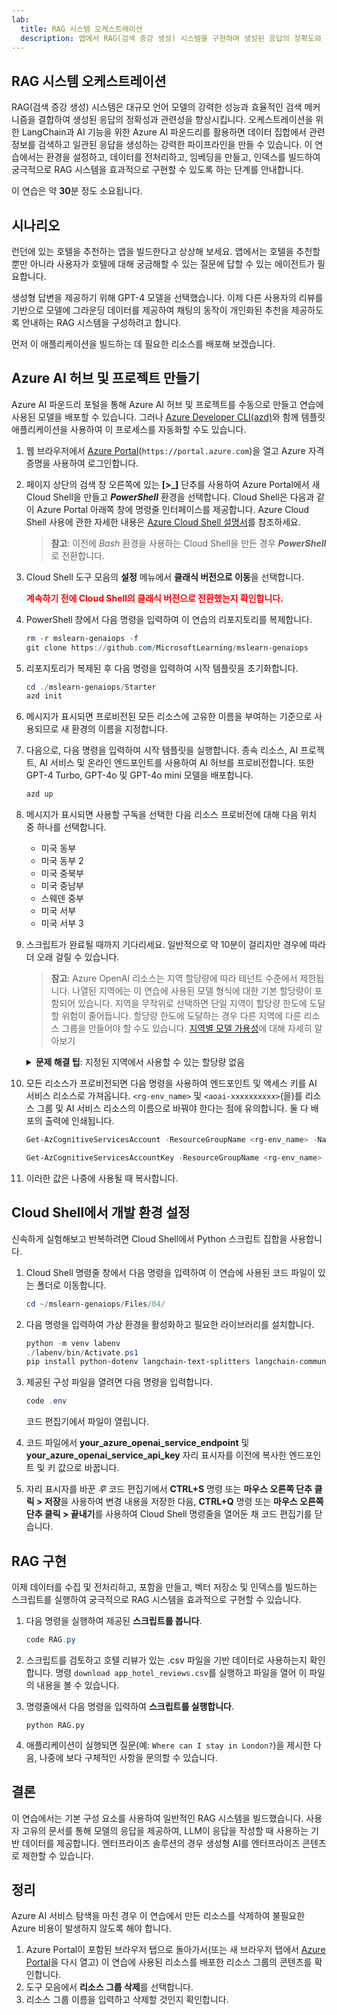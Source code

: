 ```yaml
---
lab:
  title: RAG 시스템 오케스트레이션
  description: 앱에서 RAG(검색 증강 생성) 시스템을 구현하여 생성된 응답의 정확도와 관련성을 향상시키는 방법을 알아봅니다.
---
```


## RAG 시스템 오케스트레이션

RAG(검색 증강 생성) 시스템은 대규모 언어 모델의 강력한 성능과 효율적인 검색 메커니즘을 결합하여 생성된 응답의 정확성과 관련성을 향상시킵니다. 오케스트레이션을 위한 LangChain과 AI 기능을 위한 Azure AI 파운드리를 활용하면 데이터 집합에서 관련 정보를 검색하고 일관된 응답을 생성하는 강력한 파이프라인을 만들 수 있습니다. 이 연습에서는 환경을 설정하고, 데이터를 전처리하고, 임베딩을 만들고, 인덱스를 빌드하여 궁극적으로 RAG 시스템을 효과적으로 구현할 수 있도록 하는 단계를 안내합니다.

이 연습은 약 **30**분 정도 소요됩니다.

## 시나리오

런던에 있는 호텔을 추천하는 앱을 빌드한다고 상상해 보세요. 앱에서는 호텔을 추천할 뿐만 아니라 사용자가 호텔에 대해 궁금해할 수 있는 질문에 답할 수 있는 에이전트가 필요합니다.

생성형 답변을 제공하기 위해 GPT-4 모델을 선택했습니다. 이제 다른 사용자의 리뷰를 기반으로 모델에 그라운딩 데이터를 제공하여 채팅의 동작이 개인화된 추천을 제공하도록 안내하는 RAG 시스템을 구성하려고 합니다.

먼저 이 애플리케이션을 빌드하는 데 필요한 리소스를 배포해 보겠습니다.

## Azure AI 허브 및 프로젝트 만들기

Azure AI 파운드리 포털을 통해 Azure AI 허브 및 프로젝트를 수동으로 만들고 연습에 사용된 모델을 배포할 수 있습니다. 그러나 [Azure Developer CLI(azd)](https://aka.ms/azd)와 함께 템플릿 애플리케이션을 사용하여 이 프로세스를 자동화할 수도 있습니다.

1. 웹 브라우저에서 [Azure Portal](https://portal.azure.com)(`https://portal.azure.com`)을 열고 Azure 자격 증명을 사용하여 로그인합니다.

1. 페이지 상단의 검색 창 오른쪽에 있는 **[\>_]** 단추를 사용하여 Azure Portal에서 새 Cloud Shell을 만들고 ***PowerShell*** 환경을 선택합니다. Cloud Shell은 다음과 같이 Azure Portal 아래쪽 창에 명령줄 인터페이스를 제공합니다. Azure Cloud Shell 사용에 관한 자세한 내용은 [Azure Cloud Shell 설명서](https://docs.microsoft.com/azure/cloud-shell/overview)를 참조하세요.

    > **참고**: 이전에 *Bash* 환경을 사용하는 Cloud Shell을 만든 경우 ***PowerShell***로 전환합니다.

1. Cloud Shell 도구 모음의 **설정** 메뉴에서 **클래식 버전으로 이동**을 선택합니다.

    **<font color="red">계속하기 전에 Cloud Shell의 클래식 버전으로 전환했는지 확인합니다.</font>**

1. PowerShell 창에서 다음 명령을 입력하여 이 연습의 리포지토리를 복제합니다.

    ```powershell
   rm -r mslearn-genaiops -f
   git clone https://github.com/MicrosoftLearning/mslearn-genaiops
    ```

1. 리포지토리가 복제된 후 다음 명령을 입력하여 시작 템플릿을 초기화합니다. 
   
    ```powershell
   cd ./mslearn-genaiops/Starter
   azd init
    ```

1. 메시지가 표시되면 프로비전된 모든 리소스에 고유한 이름을 부여하는 기준으로 사용되므로 새 환경의 이름을 지정합니다.
        
1. 다음으로, 다음 명령을 입력하여 시작 템플릿을 실행합니다. 종속 리소스, AI 프로젝트, AI 서비스 및 온라인 엔드포인트를 사용하여 AI 허브를 프로비전합니다. 또한 GPT-4 Turbo, GPT-4o 및 GPT-4o mini 모델을 배포합니다.

    ```powershell
   azd up  
    ```

1. 메시지가 표시되면 사용할 구독을 선택한 다음 리소스 프로비전에 대해 다음 위치 중 하나를 선택합니다.
   - 미국 동부
   - 미국 동부 2
   - 미국 중북부
   - 미국 중남부
   - 스웨덴 중부
   - 미국 서부
   - 미국 서부 3
    
1. 스크립트가 완료될 때까지 기다리세요. 일반적으로 약 10분이 걸리지만 경우에 따라 더 오래 걸릴 수 있습니다.

    > **참고**: Azure OpenAI 리소스는 지역 할당량에 따라 테넌트 수준에서 제한됩니다. 나열된 지역에는 이 연습에 사용된 모델 형식에 대한 기본 할당량이 포함되어 있습니다. 지역을 무작위로 선택하면 단일 지역이 할당량 한도에 도달할 위험이 줄어듭니다. 할당량 한도에 도달하는 경우 다른 지역에 다른 리소스 그룹을 만들어야 할 수도 있습니다. [지역별 모델 가용성](https://learn.microsoft.com/en-us/azure/ai-services/openai/concepts/models?tabs=standard%2Cstandard-chat-completions#global-standard-model-availability)에 대해 자세히 알아보기

    <details>
      <summary><b>문제 해결 팁</b>: 지정된 지역에서 사용할 수 있는 할당량 없음</summary>
        <p>선택한 지역에서 사용할 수 있는 할당량이 없어서 모델에 대한 배포 오류가 발생하는 경우 다음 명령을 실행해 봅니다.</p>
        <ul>
          <pre><code>azd env set AZURE_ENV_NAME new_env_name
   azd env set AZURE_RESOURCE_GROUP new_rg_name
   azd env set AZURE_LOCATION new_location
   azd up</code></pre>
        <code>new_env_name</code>, <code>new_rg_name</code>, <code>new_location</code>(을)를 새 값으로 바꿉니다. 새 위치는 <code>eastus2</code>, <code>northcentralus</code> 등과 같이 연습 시작 시 나열된 지역 중 하나에 있어야 합니다.
        </ul>
    </details>

1. 모든 리소스가 프로비전되면 다음 명령을 사용하여 엔드포인트 및 액세스 키를 AI 서비스 리소스로 가져옵니다. `<rg-env_name>` 및 `<aoai-xxxxxxxxxx>`(을)를 리소스 그룹 및 AI 서비스 리소스의 이름으로 바꿔야 한다는 점에 유의합니다. 둘 다 배포의 출력에 인쇄됩니다.

     ```powershell
    Get-AzCognitiveServicesAccount -ResourceGroupName <rg-env_name> -Name <aoai-xxxxxxxxxx> | Select-Object -Property endpoint
     ```

     ```powershell
    Get-AzCognitiveServicesAccountKey -ResourceGroupName <rg-env_name> -Name <aoai-xxxxxxxxxx> | Select-Object -Property Key1
     ```

1. 이러한 값은 나중에 사용될 때 복사합니다.

## Cloud Shell에서 개발 환경 설정

신속하게 실험해보고 반복하려면 Cloud Shell에서 Python 스크립트 집합을 사용합니다.

1. Cloud Shell 명령줄 창에서 다음 명령을 입력하여 이 연습에 사용된 코드 파일이 있는 폴더로 이동합니다.

     ```powershell
    cd ~/mslearn-genaiops/Files/04/
     ```

1. 다음 명령을 입력하여 가상 환경을 활성화하고 필요한 라이브러리를 설치합니다.

    ```powershell
   python -m venv labenv
   ./labenv/bin/Activate.ps1
   pip install python-dotenv langchain-text-splitters langchain-community langchain-openai
    ```

1. 제공된 구성 파일을 열려면 다음 명령을 입력합니다.

    ```powershell
   code .env
    ```

    코드 편집기에서 파일이 열립니다.

1. 코드 파일에서 **your_azure_openai_service_endpoint** 및 **your_azure_openai_service_api_key** 자리 표시자를 이전에 복사한 엔드포인트 및 키 값으로 바꿉니다.
1. 자리 표시자를 바꾼 *후* 코드 편집기에서 **CTRL+S** 명령 또는 **마우스 오른쪽 단추 클릭 > 저장**을 사용하여 변경 내용을 저장한 다음, **CTRL+Q** 명령 또는 **마우스 오른쪽 단추 클릭 > 끝내기**를 사용하여 Cloud Shell 명령줄을 열어둔 채 코드 편집기를 닫습니다.

## RAG 구현

이제 데이터를 수집 및 전처리하고, 포함을 만들고, 벡터 저장소 및 인덱스를 빌드하는 스크립트를 실행하여 궁극적으로 RAG 시스템을 효과적으로 구현할 수 있습니다.

1. 다음 명령을 실행하여 제공된 **스크립트를 봅니다**.

    ```powershell
   code RAG.py
    ```

1. 스크립트를 검토하고 호텔 리뷰가 있는 .csv 파일을 기반 데이터로 사용하는지 확인합니다. 명령 `download app_hotel_reviews.csv`를 실행하고 파일을 열어 이 파일의 내용을 볼 수 있습니다.
1. 명령줄에서 다음 명령을 입력하여 **스크립트를 실행합니다**.

    ```
   python RAG.py
    ```

1. 애플리케이션이 실행되면 질문(예: `Where can I stay in London?`)을 제시한 다음, 나중에 보다 구체적인 사항을 문의할 수 있습니다.

## 결론

이 연습에서는 기본 구성 요소를 사용하여 일반적인 RAG 시스템을 빌드했습니다. 사용자 고유의 문서를 통해 모델의 응답을 제공하여, LLM이 응답을 작성할 때 사용하는 기반 데이터를 제공합니다. 엔터프라이즈 솔루션의 경우 생성형 AI를 엔터프라이즈 콘텐츠로 제한할 수 있습니다.

## 정리

Azure AI 서비스 탐색을 마친 경우 이 연습에서 만든 리소스를 삭제하여 불필요한 Azure 비용이 발생하지 않도록 해야 합니다.

1. Azure Portal이 포함된 브라우저 탭으로 돌아가서(또는 새 브라우저 탭에서 [Azure Portal](https://portal.azure.com?azure-portal=true)을 다시 열고) 이 연습에 사용된 리소스를 배포한 리소스 그룹의 콘텐츠를 확인합니다.
1. 도구 모음에서 **리소스 그룹 삭제**를 선택합니다.
1. 리소스 그룹 이름을 입력하고 삭제할 것인지 확인합니다.
